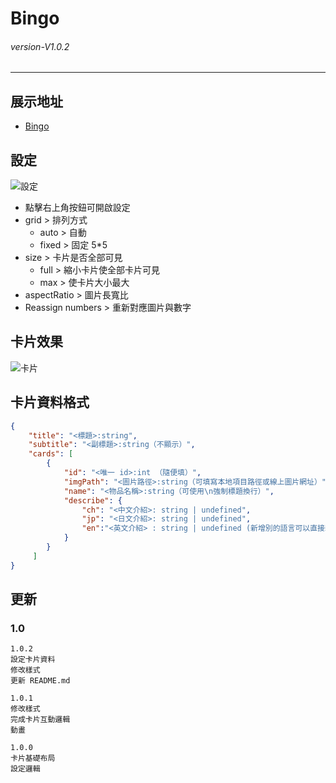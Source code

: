 # Bingo
###### *version-V1.0.2* 
---
## 展示地址
- [Bingo](https://bingo-jx.vercel.app/)

## 設定
![設定](https://i.imgur.com/mxQTtrp.png)
- 點擊右上角按鈕可開啟設定
- grid > 排列方式
  - auto > 自動
  - fixed > 固定 5*5
- size > 卡片是否全部可見
  - full > 縮小卡片使全部卡片可見
  - max > 使卡片大小最大
- aspectRatio > 圖片長寬比
- Reassign numbers > 重新對應圖片與數字

## 卡片效果
![卡片](https://i.imgur.com/Zj6rIzi.png)


## 卡片資料格式
``` JSON
{
    "title": "<標題>:string",
    "subtitle": "<副標題>:string（不顯示）",
    "cards": [
        {
            "id": "<唯一 id>:int （隨便填）",
            "imgPath": "<圖片路徑>:string（可填寫本地項目路徑或線上圖片網址）",
            "name": "<物品名稱>:string（可使用\n強制標題換行）",
            "describe": {
                "ch": "<中文介紹>: string | undefined",
                "jp": "<日文介紹>: string | undefined",
                "en":"<英文介紹> : string | undefined (新增別的語言可以直接新增一個鍵就好)"
            }
        }
     ]
}
```
## 更新

### 1.0
```
1.0.2
設定卡片資料
修改樣式
更新 README.md

1.0.1
修改樣式
完成卡片互動邏輯
動畫

1.0.0
卡片基礎布局
設定邏輯
```
